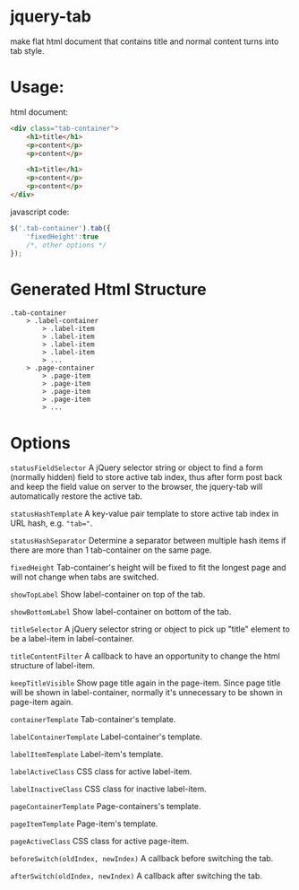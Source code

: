 # jquery-tab
make flat html document that contains title and normal content turns into tab style.

# Usage:

html document:
``` html
<div class="tab-container">
	<h1>title</h1>
	<p>content</p>
	<p>content</p>

	<h1>title</h1>
	<p>content</p>
	<p>content</p>
</div>
```

javascript code:
``` javascript
$('.tab-container').tab({
	'fixedHeight':true
	/*, other options */
});
```

# Generated Html Structure
```
.tab-container
	> .label-container
		> .label-item
		> .label-item
		> .label-item
		> .label-item
		> ...
	> .page-container
		> .page-item
		> .page-item
		> .page-item
		> .page-item
		> ...
```

# Options
`statusFieldSelector`
A jQuery selector string or object to find a form (normally hidden) field to store active tab index, thus after form post back and keep the field value on server to the browser, the jquery-tab will automatically restore the active tab.

`statusHashTemplate`
A key-value pair template to store active tab index in URL hash, e.g. `"tab="`.

`statusHashSeparator`
Determine a separator between multiple hash items if there are more than 1 tab-container on the same page.

`fixedHeight`
Tab-container's height will be fixed to fit the longest page and will not change when tabs are switched.

`showTopLabel`
Show label-container on top of the tab.

`showBottomLabel`
Show label-container on bottom of the tab.

`titleSelector`
A jQuery selector string or object to pick up "title" element to be a label-item in label-container.

`titleContentFilter`
A callback to have an opportunity to change the html structure of label-item.

`keepTitleVisible`
Show page title again in the page-item. Since page title will be shown in label-container, normally it's unnecessary to be shown in page-item again.

`containerTemplate`
Tab-container's template.

`labelContainerTemplate`
Label-container's template.

`labelItemTemplate`
Label-item's template.

`labelActiveClass`
CSS class for active label-item.

`labelInactiveClass`
CSS class for inactive label-item.

`pageContainerTemplate`
Page-containers's template.

`pageItemTemplate`
Page-item's template.

`pageActiveClass`
CSS class for active page-item.

`beforeSwitch(oldIndex, newIndex)`
A callback before switching the tab.

`afterSwitch(oldIndex, newIndex)`
A callback after switching the tab.
